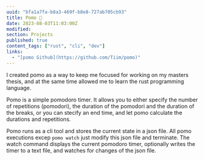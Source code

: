 ```yaml
---
uuid: "bfa1a7fa-b8a3-469f-b8e8-727ab705cb93"
title: Pomo 🍅
date: 2023-08-03T11:03:00Z
modified:
section: Projects
published: true
content_tags: ["rust", "cli", "dev"]
links:
  - "[pomo Github](https://github.com/Tiim/pomo)"
---
```


I created pomo as a way to keep me focused for working on my masters thesis, and at the same time 
allowed me to learn the rust programming language.

Pomo is a simple pomodoro timer. It allows you to either specify the number of repetitions (pomodori), the duration of the pomodori and the duration of the breaks, or
you can stecify an end time, and let pomo calculate the durations and repetitions.

Pomo runs as a cli tool and stores the current state in a json file. All pomo executions excep `pomo watch` just 
modify this json file and terminate. The watch command displays the current pomodoro timer, optionally writes the timer to a text file, 
and watches for changes of the json file.
